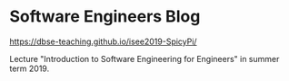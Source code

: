# Software Engineers Blog


https://dbse-teaching.github.io/isee2019-SpicyPi/

Lecture "Introduction to Software Engineering for Engineers" in summer term 2019.

